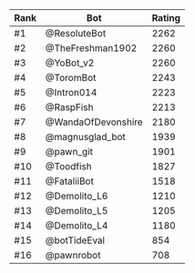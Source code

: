 Rank|Bot|Rating
---|---|---
#1|@ResoluteBot|2262
#2|@TheFreshman1902|2260
#3|@YoBot_v2|2260
#4|@ToromBot|2243
#5|@Intron014|2223
#6|@RaspFish|2213
#7|@WandaOfDevonshire|2180
#8|@magnusglad_bot|1939
#9|@pawn_git|1901
#10|@Toodfish|1827
#11|@FataliiBot|1518
#12|@Demolito_L6|1210
#13|@Demolito_L5|1205
#14|@Demolito_L4|1180
#15|@botTideEval|854
#16|@pawnrobot|708
